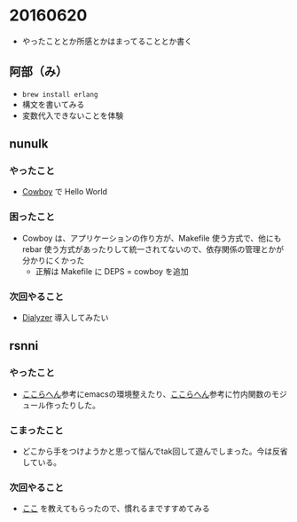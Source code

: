 # 20160620

- やったこととか所感とかはまってることとか書く

## 阿部（み）

- `brew install erlang`
- 構文を書いてみる
- 変数代入できないことを体験

## nunulk

### やったこと

- [Cowboy](http://ninenines.eu/docs/en/cowboy/1.0/guide/) で Hello World

### 困ったこと

- Cowboy は、アプリケーションの作り方が、Makefile 使う方式で、他にも rebar 使う方式があったりして統一されてないので、依存関係の管理とかが分かりにくかった
  - 正解は Makefile に DEPS = cowboy を追加

### 次回やること

- [Dialyzer](http://erlang.org/doc/apps/dialyzer/dialyzer_chapter.html) 導入してみたい

## rsnni

### やったこと

- [ここらへん](http://erlang.org/doc/apps/tools/erlang_mode_chapter.html)参考にemacsの環境整えたり、[ここらへん](https://www.ibm.com/developerworks/jp/opensource/library/os-erlang1/)参考に竹内関数のモジュール作ったりした。

### こまったこと

- どこから手をつけようかと思って悩んでtak回して遊んでしまった。今は反省している。

### 次回やること

- [ここ](https://www.ymotongpoo.com/works/lyse-ja/index.html) を教えてもらったので、慣れるまですすめてみる
